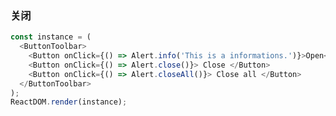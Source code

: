 ### 关闭

<!--start-code-->

```js
const instance = (
  <ButtonToolbar>
    <Button onClick={() => Alert.info('This is a informations.')}>Open</Button>
    <Button onClick={() => Alert.close()}> Close </Button>
    <Button onClick={() => Alert.closeAll()}> Close all </Button>
  </ButtonToolbar>
);
ReactDOM.render(instance);
```

<!--end-code-->
